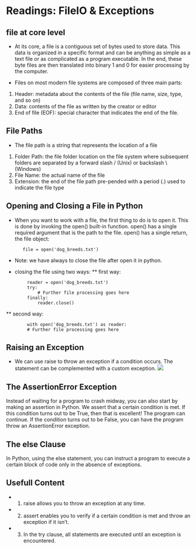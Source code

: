 # **Readings: FileIO & Exceptions**

## file at core level

- At its core, a file is a contiguous set of bytes used to store data. This data is organized in a specific format and can be anything as simple as a text file or as complicated as a program executable. In the end, these byte files are then translated into binary 1 and 0 for easier processing by the computer.

- Files on most modern file systems are composed of three main parts:

1. Header: metadata about the contents of the file (file name, size, type, and so on)
2. Data: contents of the file as written by the creator or editor
3. End of file (EOF): special character that indicates the end of the file.

## File Paths

- The file path is a string that represents the location of a file

1. Folder Path: the file folder location on the file system where subsequent folders are separated by a forward slash / (Unix) or backslash \ (Windows)
2. File Name: the actual name of the file
3. Extension: the end of the file path pre-pended with a period (.) used to indicate the file type

## Opening and Closing a File in Python

- When you want to work with a file, the first thing to do is to open it. This is done by invoking the open() built-in function. open() has a single required argument that is the path to the file. open() has a single return, the file object:

         file = open('dog_breeds.txt')

- Note: we have always to close the file after open it in python.

- closing the file using two ways:
** first way:

```
        reader = open('dog_breeds.txt')
        try:
            # Further file processing goes here
        finally:
            reader.close()
```

** second way:

```
        with open('dog_breeds.txt') as reader:
        # Further file processing goes here
```

## Raising an Exception

- We can use raise to throw an exception if a condition occurs. The statement can be complemented with a custom exception.
  ![](https://miro.medium.com/max/1108/1*mKJdMekcMtvP7QAGKoSb6w.png)

## The AssertionError Exception

Instead of waiting for a program to crash midway, you can also start by making an assertion in Python. We assert that a certain condition is met. If this condition turns out to be True, then that is excellent! The program can continue. If the condition turns out to be False, you can have the program throw an AssertionError exception.

## The else Clause

In Python, using the else statement, you can instruct a program to execute a certain block of code only in the absence of exceptions.

## Usefull Content

- 1. raise allows you to throw an exception at any time.
- 2. assert enables you to verify if a certain condition is met and throw an exception if it isn’t.
- 3. In the try clause, all statements are executed until an exception is encountered.
